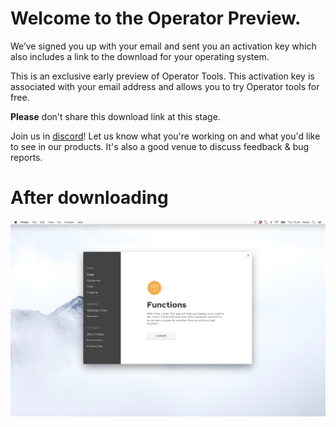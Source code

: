 # Welcome to the Operator Preview.

We’ve signed you up with your email and sent you an activation key which
also includes a link to the download for your operating system.

This is an exclusive early preview of Operator Tools. This activation
key is associated with your email address and allows you to try Operator
tools for free.

**Please** don't share this download link at this stage.

Join us in [discord][0]! Let us know what you're working on and what you'd like
to see in our products. It's also a good venue to discuss feedback & bug reports.

# After downloading

<img src="https://github.com/optoolco/docs/blob/master/guides/testers/images/toolbox-1.png?raw=true"/>

[0]:https://discord.gg/9KxXaBya



